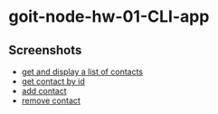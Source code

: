 # goit-node-hw-01-CLI-app

## Screenshots

- <a href="https://monosnap.com/file/1P9fCvo9InqZtvd5PfdNAPotS2HFEm" target="_blank" rel="noopener norefferer">
  get and display a list of contacts</a>

- <a href="https://monosnap.com/file/7iB5bgazx33HwPqkE6oztGdaacHSOD" target="_blank" rel="noopener norefferer">
  get contact by id </a>

- <a href="https://monosnap.com/file/2S9PNqnStY4HfSk5e7uEpBrbS72Reb" target="_blank" rel="noopener norefferer">
  add contact</a>

- <a href="https://monosnap.com/file/hB9QKFXMqOPf7uH2cpxAwVgdpQTCbq" target="_blank" rel="noopener norefferer">
  remove contact</a>
